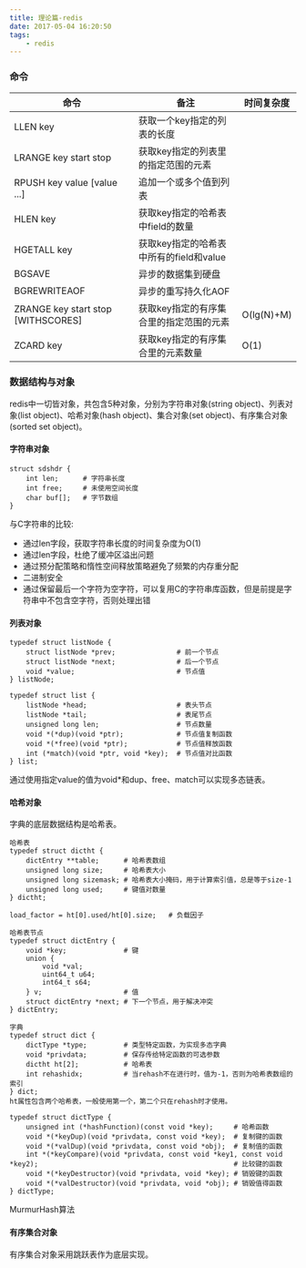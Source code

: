 ```yaml
---
title: 理论篇-redis
date: 2017-05-04 16:20:50
tags:
    - redis
---
```

### 命令

命令                        |   备注                    | 时间复杂度
---------------------------|---------------------------|----------
LLEN key|获取一个key指定的列表的长度|
LRANGE key start stop|获取key指定的列表里的指定范围的元素|
RPUSH key value [value ...]|追加一个或多个值到列表|
HLEN key|获取key指定的哈希表中field的数量|
HGETALL key|获取key指定的哈希表中所有的field和value|
BGSAVE|异步的数据集到硬盘|
BGREWRITEAOF|异步的重写持久化AOF|
ZRANGE key start stop [WITHSCORES]|获取key指定的有序集合里的指定范围的元素|O(lg(N)+M)
ZCARD key|获取key指定的有序集合里的元素数量| O(1)

### 数据结构与对象

redis中一切皆对象，共包含5种对象，分别为字符串对象(string object)、列表对象(list object)、哈希对象(hash object)、集合对象(set object)、有序集合对象(sorted set object)。

#### 字符串对象

```
struct sdshdr {
    int len;      # 字符串长度
    int free;     # 未使用空间长度
    char buf[];   # 字节数组
}
```
与C字符串的比较:

* 通过len字段，获取字符串长度的时间复杂度为O(1)
* 通过len字段，杜绝了缓冲区溢出问题
* 通过预分配策略和惰性空间释放策略避免了频繁的内存重分配
* 二进制安全
* 通过保留最后一个字符为空字符，可以复用C的字符串库函数，但是前提是字符串中不包含空字符，否则处理出错

#### 列表对象

```
typedef struct listNode {
    struct listNode *prev;               # 前一个节点
    struct listNode *next;               # 后一个节点
    void *value;                         # 节点值
} listNode;

typedef struct list {
    listNode *head;                      # 表头节点
    listNode *tail;                      # 表尾节点
    unsigned long len;                   # 节点数量
    void *(*dup)(void *ptr);             # 节点值复制函数
    void *(*free)(void *ptr);            # 节点值释放函数
    int (*match)(void *ptr, void *key);  # 节点值对比函数
} list;
```

通过使用指定value的值为void*和dup、free、match可以实现多态链表。

#### 哈希对象
字典的底层数据结构是哈希表。

```
哈希表
typedef struct dictht {
    dictEntry **table;      # 哈希表数组
    unsigned long size;     # 哈希表大小
    unsigned long sizemask; # 哈希表大小掩码，用于计算索引值，总是等于size-1
    unsigned long used;     # 键值对数量
} dictht;

load_factor = ht[0].used/ht[0].size;   # 负载因子

哈希表节点
typedef struct dictEntry {
    void *key;              # 键
    union {
        void *val;
        uint64_t u64;
        int64_t s64;
    } v;                    # 值
    struct dictEntry *next; # 下一个节点，用于解决冲突
} dictEntry;

字典
typedef struct dict {
    dictType *type;         # 类型特定函数，为实现多态字典
    void *privdata;         # 保存传给特定函数的可选参数
    dictht ht[2];           # 哈希表
    int rehashidx;          # 当rehash不在进行时，值为-1，否则为哈希表数组的索引
} dict;
ht属性包含两个哈希表，一般使用第一个，第二个只在rehash时才使用。

typedef struct dictType {
    unsigned int (*hashFunction)(const void *key);     # 哈希函数
    void *(*keyDup)(void *privdata, const void *key);  # 复制键的函数
    void *(*valDup)(void *privdata, const void *obj);  # 复制值的函数
    int *(*keyCompare)(void *privdata, const void *key1, const void *key2);                                                # 比较键的函数
    void *(*keyDestructor)(void *privdata, void *key); # 销毁键的函数
    void *(*valDestructor)(void *privdata, void *obj); # 销毁值得函数
} dictType;
```

MurmurHash算法

#### 有序集合对象
有序集合对象采用跳跃表作为底层实现。
